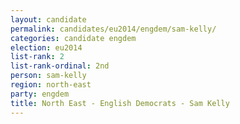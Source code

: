 ```yaml
---
layout: candidate
permalink: candidates/eu2014/engdem/sam-kelly/
categories: candidate engdem
election: eu2014
list-rank: 2
list-rank-ordinal: 2nd
person: sam-kelly
region: north-east
party: engdem
title: North East - English Democrats - Sam Kelly
---
```

